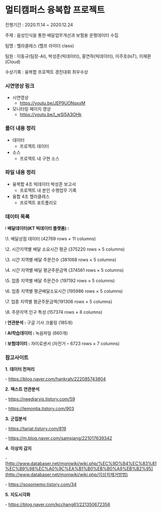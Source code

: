 # 멀티캠퍼스 융복합 프로젝트

진행기간 : 2020.11.14 ~ 2020.12.24

주제 : 음성인식을 통한 배달업무개선과 보험용 운행데이터 수집

팀명 : 헬라클레스 (헬프 라이더 class)

팀원 : 이동규(팀장-AI), 박성준(빅데이터), 홍연하(빅데이터), 이주호(IoT), 이재환(Cloud)

수상기록 : 융복합 프로젝트 경진대회 최우수상



### 시연영상 링크

- 시연영상
  - https://youtu.be/JEP9UONqxxM 
- 모니터링 페이지 영상
  - https://youtu.be/l_wSl5A3OHk





### 폴더 내용 정리

- 데이터
  - 프로젝트 데이터
- 소스
  - 프로젝트 내 구현 소스



### 파일 내용 정리

- 융복합 4조 빅데이터 박성준 보고서
  - 프로젝트 내 본인 수행업무 기록
- 융합 4조 헬라클레스
  - 프로젝트 포트폴리오





### **데이터 목록**

l **배달데이터(KT 빅데이터 플랫폼) :** 

\1.   배달상점 데이터 (42769 rows × 11 columns)

\2.   시간지역별 배달 소요시간 평균 (375220 rows × 5 columns)

\3.   시간 지역별 배달 주문건수 (381068 rows × 5 columns)

\4.   시간 지역별 배달 평균주문금액 (374561 rows × 5 columns)

\5.   업종 지역별 배달 주문건수 (197192 rows × 5 columns)

\6.   업종 지역별 평균배달소요시간 (195986 rows × 5 columns)

\7.   업종 지역별 평균주문금액(191306 rows × 5 columns)

\8.   주문지역 인구 특성 (157374 rows × 8 columns)

l **연관분석 :** 구글 기사 크롤링 (185개)

l **AI학습데이터 :** 녹음파일 (660개)

l **보험데이터 :** 자이로센서 (자전거 – 6723 rows × 7 columns)

 

### **참고사이트**

**1.**  **데이터 전처리**

\-   https://blog.naver.com/hankrah/222085743804 

**2.**  **텍스트 연관분석**

\-   https://needjarvis.tistory.com/59 

\-   https://lemontia.tistory.com/903 

**3.**  **군집분석**

\-   https://tariat.tistory.com/819 

\-   https://m.blog.naver.com/samsjang/221017639342

**4.**  **이상치 감지**

\-  [http://www.databaser.net/moniwiki/wiki.php/%EC%9D%B4%EC%83%81%EC%B9%98%EC%A0%9C%EA%B1%B0%EB%B0%A9%EB%B2%95](http://www.databaser.net/moniwiki/wiki.php/이상치제거방법)

\-   https://sosomemo.tistory.com/34 

**5.**  **지도시각화**

\-   https://blog.naver.com/kcchang61/221350672356